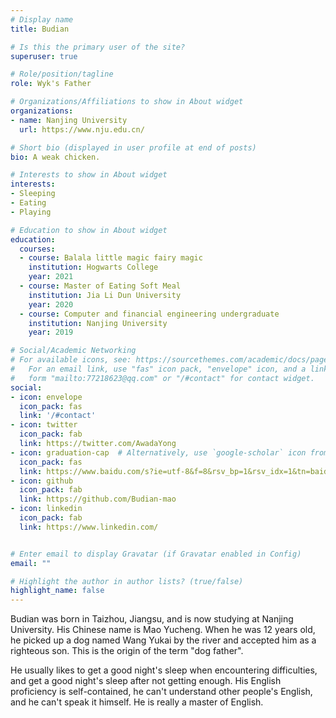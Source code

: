 ```yaml
---
# Display name
title: Budian

# Is this the primary user of the site?
superuser: true

# Role/position/tagline
role: Wyk's Father

# Organizations/Affiliations to show in About widget
organizations:
- name: Nanjing University
  url: https://www.nju.edu.cn/

# Short bio (displayed in user profile at end of posts)
bio: A weak chicken.

# Interests to show in About widget
interests:
- Sleeping
- Eating
- Playing

# Education to show in About widget
education:
  courses:
  - course: Balala little magic fairy magic
    institution: Hogwarts College
    year: 2021
  - course: Master of Eating Soft Meal
    institution: Jia Li Dun University
    year: 2020
  - course: Computer and financial engineering undergraduate
    institution: Nanjing University
    year: 2019

# Social/Academic Networking
# For available icons, see: https://sourcethemes.com/academic/docs/page-builder/#icons
#   For an email link, use "fas" icon pack, "envelope" icon, and a link in the
#   form "mailto:77218623@qq.com" or "/#contact" for contact widget.
social:
- icon: envelope
  icon_pack: fas
  link: '/#contact'
- icon: twitter
  icon_pack: fab
  link: https://twitter.com/AwadaYong
- icon: graduation-cap  # Alternatively, use `google-scholar` icon from `ai` icon pack
  icon_pack: fas
  link: https://www.baidu.com/s?ie=utf-8&f=8&rsv_bp=1&rsv_idx=1&tn=baidu&wd=%E6%AF%9B%E9%92%B0%E6%88%90&fenlei=256&oq=%25E6%25AF%259B%25E9%2592%25B0%25E6%2588%2590&rsv_pq=eedff2b10008bb01&rsv_t=c6d4tiz2g%2BfBX5nNc%2B7hynCOMdv%2FKOEPEyzfj%2F6QJMIm4D8mj0jjCv%2BEcc0&rqlang=cn&rsv_enter=0&rsv_dl=tb&rsv_btype=t&rsv_sug=2
- icon: github
  icon_pack: fab
  link: https://github.com/Budian-mao
- icon: linkedin
  icon_pack: fab
  link: https://www.linkedin.com/


# Enter email to display Gravatar (if Gravatar enabled in Config)
email: ""

# Highlight the author in author lists? (true/false)
highlight_name: false
---
```


Budian was born in Taizhou, Jiangsu, and is now studying at Nanjing University. His Chinese name is Mao Yucheng. When he was 12 years old, he picked up a dog named Wang Yukai by the river and accepted him as a righteous son. This is the origin of the term "dog father".

He usually likes to get a good night's sleep when encountering difficulties, and get a good night's sleep after not getting enough. His English proficiency is self-contained, he can't understand other people's English, and he can't speak it himself. He is really a master of English.



